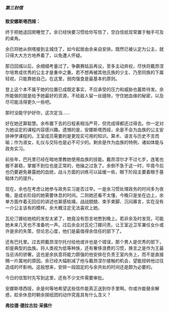 ##### 第三封信

**致安娜斯塔西娅：**

终于把她送回房睡觉了。余已经快要习惯给你写信了，空白信纸现常置于触手可及的桌角。

余已将她从侧塔接到主城住了，如今起居由余亲自安排。既然已被认定为公主，就只得大大方方地养着了，以免遭人怀疑。

那日回城以后，余细细考量过了。争霸赛姑且再议，至多主动弃权，尽快将戴昂涅尔培育成优秀的公主才是重中之重。若不想再被其他氏族的少主、乃至同族的下属轻视，只能靠她自己。在这里，弱肉强食是最基本的原则。

登上这个本不属于她的位置已成既定事实，不应承受的压力和威胁也蓄势待发。余所能做的就是给予她最好的资源，不给敌人留一丝缝隙，守住她血缘的秘密，以及尽可能活得更久一些吧。

那时没能守护好你，这次定当……

好在她还算聪慧。余布置下去的日程表相当严苛，但完成得都还过得去。你一定对为她设定的课程内容感兴趣。遗憾的是，安娜斯塔西娅，余是不会为血族的公主安排神学课程的。王室成员需要的是更现实可用的知识。算术、语言与历史不言而喻；作为淑女，礼仪与交际也是必不可少的。剩余是作为血族的特例，诸如体能与政务实习。

前些年，巴托里已经在暗地里教她使用血族的技能。戴昂涅尔才不过七岁，连笔也握不甚稳，掌握不到位也是正常的，他操之过急了。余倒不急于这一时，毕竟今后也仍要避免暴露她的血统，战斗方面的训练可以延缓一些，眼下阶段主要着眼于基础体力的提升。

现在，余也在考虑让她参与政务实习是否过早。一是余习惯处理政务的时间多为夜晚，是成长阶段的她需要休息的时间。二则她还看不太懂，今晚只是坐在边上，余单方面作着无回应的讲述也甚感枯燥。战战兢兢、束手束脚、沉闷寡言，实在没有一介公主该有的模样。余大概注定无法喜欢上她。

瓦伦汀娜给她梳的发型太紧了，她竟没有怨言地憋到晚上。若非余及时发现，可能她未来几天也不准备吭一声。过后余会对瓦伦汀娜问责。让王室近卫军兼任女仆或许是余的失策，但论忠心度，他们是最值得余信任的部下了。

还有巴托里。过去把戴昂涅尔托付给他或许也是个错误，那个男人是优秀的部下，却是典型的血族。将人类视为低等种族，还有奢侈浪费的习惯，换言之是作为王最当忌讳的骄奢。这也是余执意将能力颇强的他安排在负责王室内务上，而不是直接赐一片属地的原因。余已经大幅削减了他与戴昂涅尔接触的机会，望能扭转他过往造成的坏影响。这般想来，安排一段固定的与余共处的时间还是颇为必要的。

今日的信暂时先写到这里，还有不少文件需要审批。

安娜斯塔西娅，余是何等地希望这些信件能真正送到你手里啊。你或许能替余解惑，趁余休息时朝余掷纸团的动作究竟具有什么含义？

**弗拉德·德拉古拉·采佩什**


